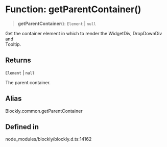 # Function: getParentContainer()

> **getParentContainer**(): `Element` \| `null`

Get the container element in which to render the WidgetDiv, DropDownDiv and\
Tooltip.

## Returns

`Element` \| `null`

The parent container.

## Alias

Blockly.common.getParentContainer

## Defined in

node_modules/blockly/blockly.d.ts:14162

